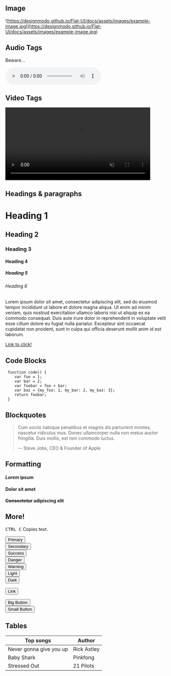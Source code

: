 ## Image
![https://designmodo.github.io/Flat-UI/docs/assets/images/example-image.jpg](https://designmodo.github.io/Flat-UI/docs/assets/images/example-image.jpg)

## Audio Tags
Beware...

<audio controls autoplay>
<source src="https://padlet-uploads.storage.googleapis.com/446844750/6bad2c0de12abf63518afc2b6de3a062/Rick_Astley___Never_Gonna_Give_You_Up__Video_.mp3" type="audio/mp3">
</audio>

## Video Tags

<video width="90%" controls muted>
<source src="https://iurevych.github.io/Flat-UI-videos/big_buck_bunny.mp4" type="video/mp4">
</video>

## Headings &amp; paragraphs

# Heading 1
## Heading 2
### Heading 3
#### Heading 4
##### Heading 5
###### Heading 6

Lorem ipsum dolor sit amet, consectetur adipiscing elit, sed do eiusmod tempor incididunt ut labore et dolore magna aliqua. Ut enim ad minim veniam, quis nostrud exercitation ullamco laboris nisi ut aliquip ex ea commodo consequat. Duis aute irure dolor in reprehenderit in voluptate velit esse cillum dolore eu fugiat nulla pariatur. Excepteur sint occaecat cupidatat non proident, sunt in culpa qui officia deserunt mollit anim id est laborum.


[Link to click!](https://www.youtube.com/watch?v=xvFZjo5PgG0)

## Code Blocks

```
 function code() {
    var foo = 1;
    var bar = 2;
    var foobar = foo + bar;
    var baz = {my_foo: 1, my_bar: 2, my_baz: 3};
    return foobar;
 }
```

## Blockquotes

> Cum sociis natoque penatibus et magnis dis parturient montes, nascetur ridiculus mus. Donec ullamcorper nulla non metus auctor fringilla. Duis mollis, est non commodo luctus.
> 
> -- Steve Jobs, CEO & Founder of Apple

## Formatting

#### *Lorem* ipsum
#### **Dolor** sit amet
#### ~~Consectetur~~ adipiscing elit

## More!

<kbd>CTRL C</kbd> Copies text.

<button type="button" class="btn btn-primary">Primary</button>
<br>
<button type="button" class="btn btn-secondary">Secondary</button>
<br>
<button type="button" class="btn btn-success">Success</button>
<br>
<button type="button" class="btn btn-danger">Danger</button>
<br>
<button type="button" class="btn btn-warning">Warning</button>
<br>
<button type="button" class="btn btn-light">Light</button>
<br>
<button type="button" class="btn btn-dark">Dark</button>
<br>

<button type="button" class="btn btn-link">Link</button>
<br>

<button type="button" class="btn btn-lg btn-danger">Big  Button</button>
<br>
<button type="button" class="btn btn-sm btn-danger">Small  Button</button>

## Tables

| Top songs               | Author      |
|-------------------------|-------------|
| Never gonna give you up | Rick Astley |
| Baby Shark              | Pinkfong    |
| Stressed Out            | 21 Pilots   |